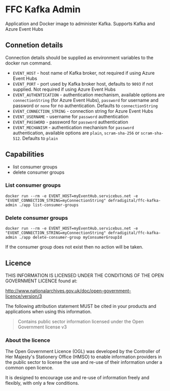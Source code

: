 # FFC Kafka Admin

Application and Docker image to administer Kafka.  Supports Kafka and Azure Event Hubs

## Connetion details
Connection details should be supplied as environment variables to the docker run command.

- `EVENT_HOST` - host name of Kafka broker, not required if using Azure Event Hubs
- `EVENT_PORT` - port used by Kafka broker host, defaults to `9093` if not supplied.  Not required if using Azure Event Hubs
- `EVENT_AUTHENTICATION` - authentication mechanism, available options are `connectionString` (for Azure Event Hubs), `password` for username and password or `none` for no authentication.  Defaults to `connectionString`
- `EVENT_CONNECTION_STRING` - connection string for Azure Event Hubs
- `EVENT_USERNAME` - username for `password` authentication
- `EVENT_PASSWORD` - password for `password` authentication
- `EVENT_MECHANISM` - authentication mechanism for `password` authentication, available options are `plain`, `scram-sha-256` or `scram-sha-512`.  Defaults to `plain`

## Capabilities
- list consumer groups
- delete consumer groups

### List consumer groups
```
docker run --rm -e EVENT_HOST=myEventHub.servicebus.net -e "EVENT_CONNECTION_STRING=myConnectionString" defradigital/ffc-kafka-admin ./app list-consumer-groups
```

### Delete consumer groups
```
docker run --rm -e EVENT_HOST=myEventHub.servicebus.net -e "EVENT_CONNECTION_STRING=myConnectionString" defradigital/ffc-kafka-admin ./app delete-consumer-group myConsumerGroupId
```
If the consumer group does not exist then no action will be taken.
## Licence

THIS INFORMATION IS LICENSED UNDER THE CONDITIONS OF THE OPEN GOVERNMENT LICENCE found at:

<http://www.nationalarchives.gov.uk/doc/open-government-licence/version/3>

The following attribution statement MUST be cited in your products and applications when using this information.

> Contains public sector information licensed under the Open Government license v3

### About the licence

The Open Government Licence (OGL) was developed by the Controller of Her Majesty's Stationery Office (HMSO) to enable information providers in the public sector to license the use and re-use of their information under a common open licence.

It is designed to encourage use and re-use of information freely and flexibly, with only a few conditions.
